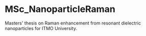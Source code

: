 # MSc_NanoparticleRaman
Masters' thesis on Raman enhancement from resonant dielectric nanoparticles for ITMO University.
